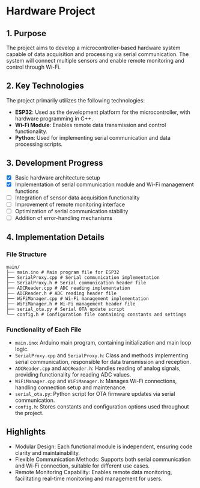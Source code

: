 # Hardware Project

## 1. Purpose
The project aims to develop a microcontroller-based hardware system capable of data acquisition and processing via serial communication. The system will connect multiple sensors and enable remote monitoring and control through Wi-Fi.

## 2. Key Technologies
The project primarily utilizes the following technologies:
- **ESP32**: Used as the development platform for the microcontroller, with hardware programming in C++.
- **Wi-Fi Module**: Enables remote data transmission and control functionality.
- **Python**: Used for implementing serial communication and data processing scripts.

## 3. Development Progress
- [X] Basic hardware architecture setup
- [X] Implementation of serial communication module and Wi-Fi management functions
- [ ] Integration of sensor data acquisition functionality
- [ ] Improvement of remote monitoring interface
- [ ] Optimization of serial communication stability
- [ ] Addition of error-handling mechanisms

## 4. Implementation Details
### File Structure
```text
main/
├── main.ino # Main program file for ESP32
├── SerialProxy.cpp # Serial communication implementation
├── SerialProxy.h # Serial communication header file
├── ADCReader.cpp # ADC reading implementation
├── ADCReader.h # ADC reading header file
├── WiFiManager.cpp # Wi-Fi management implementation
├── WiFiManager.h # Wi-Fi management header file
├── serial_ota.py # Serial OTA update script
└── config.h # Configuration file containing constants and settings
```

### Functionality of Each File
- `main.ino`: Arduino main program, containing initialization and main loop logic.
- `SerialProxy.cpp` and `SerialProxy.h`: Class and methods implementing serial communication, responsible for data transmission and reception.
- `ADCReader.cpp` and `ADCReader.h`: Handles reading of analog signals, providing functionality for reading ADC values.
- `WiFiManager.cpp` and `WiFiManager.h`: Manages Wi-Fi connections, handling connection setup and maintenance.
- `serial_ota.py`: Python script for OTA firmware updates via serial communication.
- `config.h`: Stores constants and configuration options used throughout the project.


## Highlights

- Modular Design: Each functional module is independent, ensuring code clarity and maintainability.
- Flexible Communication Methods: Supports both serial communication and Wi-Fi connection, suitable for different use cases.
- Remote Monitoring Capability: Enables remote data monitoring, facilitating real-time monitoring and management for users.
